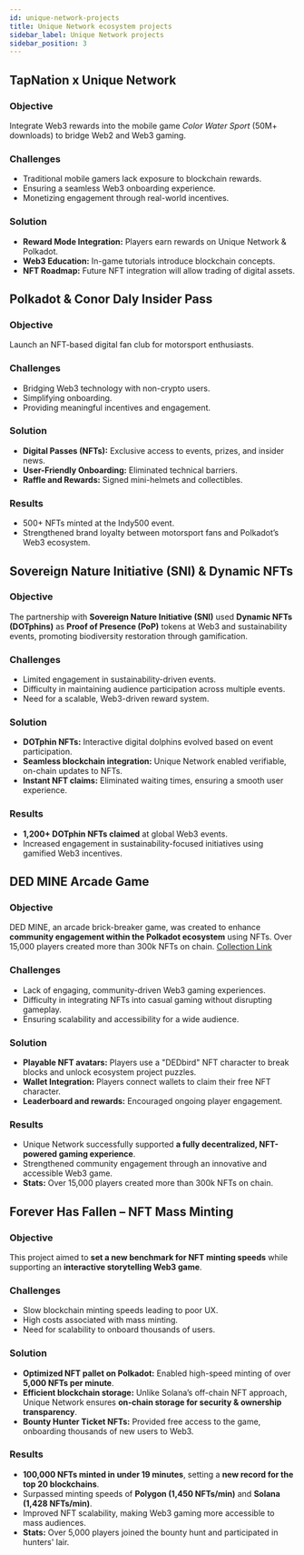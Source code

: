 ```yaml
---
id: unique-network-projects
title: Unique Network ecosystem projects
sidebar_label: Unique Network projects
sidebar_position: 3
---
```


## TapNation x Unique Network

### Objective

Integrate Web3 rewards into the mobile game *Color Water Sport* (50M+ downloads) to bridge Web2 and Web3 gaming.

### Challenges

- Traditional mobile gamers lack exposure to blockchain rewards.
- Ensuring a seamless Web3 onboarding experience.
- Monetizing engagement through real-world incentives.

### Solution

- **Reward Mode Integration:** Players earn rewards on Unique Network & Polkadot.
- **Web3 Education:** In-game tutorials introduce blockchain concepts.
- **NFT Roadmap:** Future NFT integration will allow trading of digital assets.

## Polkadot & Conor Daly Insider Pass

### Objective

Launch an NFT-based digital fan club for motorsport enthusiasts.

### Challenges

- Bridging Web3 technology with non-crypto users.
- Simplifying onboarding.
- Providing meaningful incentives and engagement.

### Solution

- **Digital Passes (NFTs):** Exclusive access to events, prizes, and insider news.
- **User-Friendly Onboarding:** Eliminated technical barriers.
- **Raffle and Rewards:** Signed mini-helmets and collectibles.

### Results

- 500+ NFTs minted at the Indy500 event.
- Strengthened brand loyalty between motorsport fans and Polkadot’s Web3 ecosystem.

## Sovereign Nature Initiative (SNI) & Dynamic NFTs

### Objective

The partnership with **Sovereign Nature Initiative (SNI)** used **Dynamic NFTs (DOTphins)** as **Proof of Presence (PoP)** tokens at Web3 and sustainability events, promoting biodiversity restoration through gamification.

### Challenges

- Limited engagement in sustainability-driven events.
- Difficulty in maintaining audience participation across multiple events.
- Need for a scalable, Web3-driven reward system.

### Solution

- **DOTphin NFTs:** Interactive digital dolphins evolved based on event participation.
- **Seamless blockchain integration:** Unique Network enabled verifiable, on-chain updates to NFTs.
- **Instant NFT claims:** Eliminated waiting times, ensuring a smooth user experience.

### Results

- **1,200+ DOTphin NFTs claimed** at global Web3 events.
- Increased engagement in sustainability-focused initiatives using gamified Web3 incentives.

## DED MINE Arcade Game

### Objective

DED MINE, an arcade brick-breaker game, was created to enhance **community engagement within the Polkadot ecosystem** using NFTs. Over 15,000 players created more than 300k NFTs on chain. [Collection Link](https://uniquescan.io/UNIQUE/collections/435)

### Challenges

- Lack of engaging, community-driven Web3 gaming experiences.
- Difficulty in integrating NFTs into casual gaming without disrupting gameplay.
- Ensuring scalability and accessibility for a wide audience.

### Solution

- **Playable NFT avatars:** Players use a "DEDbird" NFT character to break blocks and unlock ecosystem project puzzles.
- **Wallet Integration:** Players connect wallets to claim their free NFT character.
- **Leaderboard and rewards:** Encouraged ongoing player engagement.

### Results

- Unique Network successfully supported **a fully decentralized, NFT-powered gaming experience**.
- Strengthened community engagement through an innovative and accessible Web3 game.
- **Stats:** Over 15,000 players created more than 300k NFTs on chain.

## Forever Has Fallen – NFT Mass Minting

### Objective

This project aimed to **set a new benchmark for NFT minting speeds** while supporting an **interactive storytelling Web3 game**.

### Challenges

- Slow blockchain minting speeds leading to poor UX.
- High costs associated with mass minting.
- Need for scalability to onboard thousands of users.

### Solution

- **Optimized NFT pallet on Polkadot:** Enabled high-speed minting of over **5,000 NFTs per minute**.
- **Efficient blockchain storage:** Unlike Solana’s off-chain NFT approach, Unique Network ensures **on-chain storage for security & ownership transparency**.
- **Bounty Hunter Ticket NFTs:** Provided free access to the game, onboarding thousands of new users to Web3.

### Results

- **100,000 NFTs minted in under 19 minutes**, setting a **new record for the top 20 blockchains**.
- Surpassed minting speeds of **Polygon (1,450 NFTs/min)** and **Solana (1,428 NFTs/min)**.
- Improved NFT scalability, making Web3 gaming more accessible to mass audiences.
- **Stats:** Over 5,000 players joined the bounty hunt and participated in hunters' lair.
